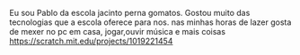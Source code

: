 Eu sou Pablo da escola jacinto perna gomatos.
Gostou muito das tecnologias que a escola oferece para nos.
nas minhas horas de lazer gosta de mexer no pc em casa, jogar,ouvir música e mais coisas 
https://scratch.mit.edu/projects/1019221454
